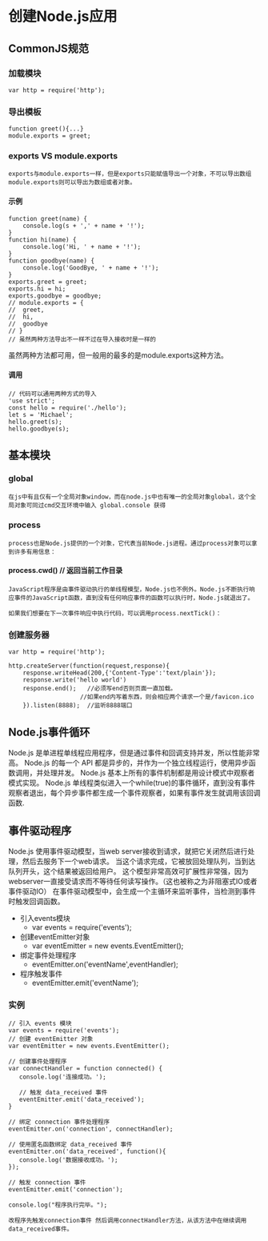 # 创建Node.js应用
## CommonJS规范
### 加载模块
    var http = require('http');
### 导出模板
    function greet(){...}
    module.exports = greet;
### exports VS module.exports
    exports与module.exports一样，但是exports只能赋值导出一个对象，不可以导出数组
    module.exports则可以导出为数组或者对象。

#### 示例
    function greet(name) {
        console.log(s + ',' + name + '!');
    }
    function hi(name) {
        console.log('Hi, ' + name + '!');
    }
    function goodbye(name) {
        console.log('GoodBye, ' + name + '!');
    }
    exports.greet = greet;
    exports.hi = hi;
    exports.goodbye = goodbye;
    // module.exports = {
    //  greet,
    //  hi,
    //  goodbye
    // }
    // 虽然两种方法导出不一样不过在导入接收时是一样的
虽然两种方法都可用，但一般用的最多的是module.exports这种方法。

#### 调用
    // 代码可以通用两种方式的导入
    'use strict';
    const hello = require('./hello');
    let s = 'Michael';
    hello.greet(s);
    hello.goodbye(s);

## 基本模块
### global
    在js中有且仅有一个全局对象window，而在node.js中也有唯一的全局对象global，这个全局对象可同过cmd交互环境中输入 global.console 获得

### process
    process也是Node.js提供的一个对象，它代表当前Node.js进程。通过process对象可以拿到许多有用信息：
#### process.cwd() // 返回当前工作目录
    JavaScript程序是由事件驱动执行的单线程模型，Node.js也不例外。Node.js不断执行响应事件的JavaScript函数，直到没有任何响应事件的函数可以执行时，Node.js就退出了。

    如果我们想要在下一次事件响应中执行代码，可以调用process.nextTick()：











### 创建服务器
    var http = require('http');
    
    http.createServer(function(request,response){
        response.writeHead(200,{'Content-Type':'text/plain'});
        response.write('hello world')
        response.end();   //必须写end否则页面一直加载。
                        //如果end内写着东西，则会相应两个请求一个是/favicon.ico
        }).listen(8888);  //监听8888端口

## Node.js事件循环
Node.js 是单进程单线程应用程序，但是通过事件和回调支持并发，所以性能非常高。
Node.js 的每一个 API 都是异步的，并作为一个独立线程运行，使用异步函数调用，并处理并发。
Node.js 基本上所有的事件机制都是用设计模式中观察者模式实现。
Node.js 单线程类似进入一个while(true)的事件循环，直到没有事件观察者退出，每个异步事件都生成一个事件观察者，如果有事件发生就调用该回调函数.
## 事件驱动程序
Node.js 使用事件驱动模型，当web server接收到请求，就把它关闭然后进行处理，然后去服务下一个web请求。
当这个请求完成，它被放回处理队列，当到达队列开头，这个结果被返回给用户。
这个模型非常高效可扩展性非常强，因为webserver一直接受请求而不等待任何读写操作。（这也被称之为非阻塞式IO或者事件驱动IO）
在事件驱动模型中，会生成一个主循环来监听事件，当检测到事件时触发回调函数。

+ 引入events模块
    * var events = require('events');
+ 创建eventEmitter对象
    * var eventEmitter = new events.EventEmitter();
+ 绑定事件处理程序
    * eventEmitter.on('eventName',eventHandler);
+ 程序触发事件
    * eventEmitter.emit('eventName');

### 实例
    // 引入 events 模块
    var events = require('events');
    // 创建 eventEmitter 对象
    var eventEmitter = new events.EventEmitter();

    // 创建事件处理程序
    var connectHandler = function connected() {
       console.log('连接成功。');
      
       // 触发 data_received 事件 
       eventEmitter.emit('data_received');
    }

    // 绑定 connection 事件处理程序
    eventEmitter.on('connection', connectHandler);
     
    // 使用匿名函数绑定 data_received 事件
    eventEmitter.on('data_received', function(){
       console.log('数据接收成功。');
    });

    // 触发 connection 事件 
    eventEmitter.emit('connection');

    console.log("程序执行完毕。");
    
    改程序先触发connection事件 然后调用connectHandler方法，从该方法中在继续调用data_received事件。

